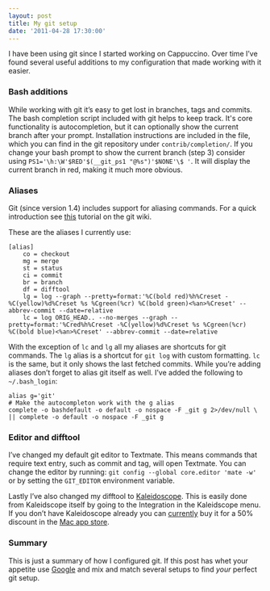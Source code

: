 ```yaml
---
layout: post
title: My git setup
date: '2011-04-28 17:30:00'
---
```


I have been using git since I started working on Cappuccino. Over time I’ve found several useful additions to my configuration that made working with it easier.

### Bash additions

While working with git it’s easy to get lost in branches, tags and commits. The bash completion script included with git helps to keep track. It's core functionality is autocompletion, but it can optionally show the current branch after your prompt.
Installation instructions are included in the file, which you can find in the git repository under `contrib/completion/`. If you change your bash prompt to show the current branch (step 3) consider using `PS1='\h:\W'$RED'$(__git_ps1 "@%s")'$NONE'\$ '`. It will display the current branch in red, making it much more obvious.

### Aliases

Git (since version 1.4) includes support for aliasing commands. For a quick introduction see [this][Alias tutorial] tutorial on the git wiki.

[Alias tutorial]: https://git.wiki.kernel.org/index.php/Aliases

These are the aliases I currently use:

    [alias]
    	co = checkout
        mg = merge
    	st = status
    	ci = commit
    	br = branch
    	df = difftool
        lg = log --graph --pretty=format:'%C(bold red)%h%Creset -%C(yellow)%d%Creset %s %Cgreen(%cr) %C(bold green)<%an>%Creset' --abbrev-commit --date=relative
    	lc = log ORIG_HEAD.. --no-merges --graph --pretty=format:'%Cred%h%Creset -%C(yellow)%d%Creset %s %Cgreen(%cr) %C(bold blue)<%an>%Creset' --abbrev-commit --date=relative

With the exception of `lc` and `lg` all my aliases are shortcuts for git commands. The `lg` alias is a shortcut for `git log` with custom formatting. `lc` is the same, but it only shows the last fetched commits. While you’re adding aliases don’t forget to alias git itself as well. I’ve added the following to `~/.bash_login`:

    alias g='git'
    # Make the autocompleton work with the g alias
    complete -o bashdefault -o default -o nospace -F _git g 2>/dev/null \
	|| complete -o default -o nospace -F _git g

### Editor and difftool

I’ve changed my default git editor to Textmate. This means commands that require text entry, such as commit and tag, will open Textmate. You can change the editor by running: `git config --global core.editor 'mate -w'` or by setting the `GIT_EDITOR` environment variable.

Lastly I’ve also changed my difftool to [Kaleidoscope][]. This is easily done from Kaleidscope itself by going to the Integration in the Kaleidscope menu. If you don’t have Kaleidoscope already you can [currently][Approval party] buy it for a 50% discount in the [Mac app store][Kaleidoscope MAS].

[Kaleidoscope]: http://www.kaleidoscopeapp.com
[Approval party]: http://www.approvalparty.com
[Kaleidoscope MAS]: http://itunes.apple.com/us/app/kaleidoscope/id412622418?mt=12&ls=1

### Summary

This is just a summary of how I configured git. If this post has whet your appetite use [Google][] and mix and match several setups to find _your_ perfect git setup.

[Google]:http://www.google.com
